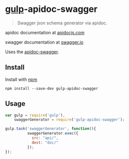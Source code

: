 # [gulp](https://github.com/gulpjs/gulp)-apidoc-swagger


> Swagger json schema generator via apidoc.


  apidoc documentation at [apidocjs.com](http://apidocjs.com/)
  
  swagger documentation at [swagger.io](http://swagger.io/)


Uses the [apidoc-swagger](https://github.com/fsbahman/apidoc-swagger).


## Install

Install with [npm](https://npmjs.org/package/gulp-apidoc-swagger)

```
npm install --save-dev gulp-apidoc-swagger
```


## Usage

```js
var gulp = require('gulp'),
    swaggerGenerator = require('gulp-apidoc-swagger');

gulp.task('swaggerGenerator', function(){
          swaggerGenerator.exec({
            src: "api/",
            dest: "doc/"
          });
});
```